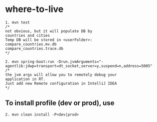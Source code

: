 # where-to-live

```shell 
1. mvn test 
/*
not obvious, but it will populate DB by
countries and cities
Temp DB will be stored in <userFolder>:
compare_countries.mv.db
compare_countries.trace.db
*/
``` 
```shell
2. mvn spring-boot:run -Drun.jvmArguments="-agentlib:jdwp=transport=dt_socket,server=y,suspend=n,address=5005"
/*
the jvm args will allow you to remotely debug your 
application in RT.
Just add new Remote configuration in IntelliJ IDEA
*/
```

## To install profile (dev or prod), use
```shell
2. mvn clean install -P<dev|prod>
```